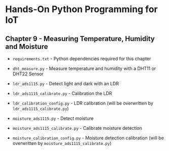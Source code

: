# Hands-On Python Programming for IoT

## Chapter 9 - Measuring Temperature, Humidity and Moisture

* `requirements.txt` - Python dependencies required for this chapter

* `dht_measure.py` - Measure temperature and humidity with a DHT11 or DHT22 Sensor

* `ldr_ads1115.py` - Detect light and dark with an LDR

* `ldr_ads1115_calibrate.py` - Calibration the LDR

* `ldr_calibration_config.py` - LDR calibration (will be overwritten by `ldr_ads1115_calibrate.py`)

* `moisture_ads1115.py` - Detect moisture

* `moisture_ads1115_calibrate.py` - Calibrate moisture detection

* `moisture_calibration_config.py` - Moisture detection calibration (will be overwritten by `moisture_ads1115_calibrate.py`)
